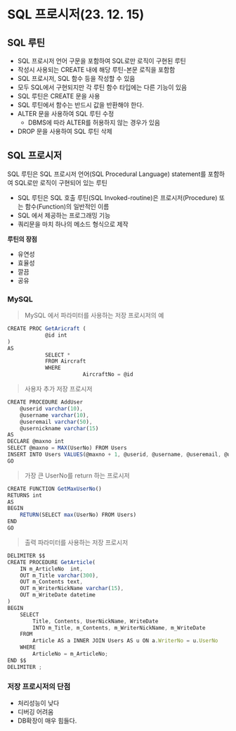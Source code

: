 # SQL 프로시저(23. 12. 15)

## SQL 루틴

- SQL 프로시저 언어 구문을 포함하여 SQL로만 로직이 구현된 루틴
- 작성시 사용되는 CREATE 내에 해당 루틴-본문 로직을 포함함
- SQL 프로시저, SQL 함수 등을 작성할 수 있음
- 모두 SQL에서 구현되지만 각 루틴 함수 타입에는 다른 기능이 있음
- SQL 루틴은 CREATE 문을 사용
- SQL 루틴에서 함수는 반드시 값을 반환해야 한다.
- ALTER 문을 사용하여 SQL 루틴 수정
    - DBMS에 따라 ALTER를 허용하지 않는 경우가 있음
- DROP 문을 사용하여 SQL 루틴 삭제

## SQL 프로시저

SQL 루틴은 SQL 프로시저 언어(SQL Procedural Language) statement를 포함하여 SQL로만 로직이 구현되어 있는 루틴

- SQL 루틴은 SQL 호출 루틴(SQL Invoked-routine)은 프로시저(Procedure) 또는 함수(Function)의 일반적인 이름
- SQL 에서 제공하는 프로그래밍 기능
- 쿼리문을 마치 하나의 메소드 형식으로 제작

**루틴의 장점**

- 유연성
- 효율성
- 깔끔
- 공유

### MySQL

> MySQL 에서 파라미터를 사용하는 저장 프로시저의 예
> 

```jsx
CREATE PROC GetAricraft (
			@id int
)
AS
			SELECT * 
			FROM Aircraft
			WHERE
						AircraftNo = @id
```

> 사용자 추가 저장 프로시저
> 

```jsx
CREATE PROCEDURE AddUser
	@userid	varchar(10),
	@username varchar(10),
	@useremail varchar(50),
	@usernickname varchar(15)
AS
DECLARE @maxno int
SELECT @maxno = MAX(UserNo) FROM Users
INSERT INTO Users VALUES(@maxno + 1, @userid, @username, @useremail, @usernickname)
GO
```

> 가장 큰 UserNo를 return 하는 프로시저
> 

```jsx
CREATE FUNCTION GetMaxUserNo()
RETURNS int
AS
BEGIN
	RETURN(SELECT max(UserNo) FROM Users)
END
GO
```

> 출력 파라미터를 사용하는 저장 프로시저
> 

```jsx
DELIMITER $$
CREATE PROCEDURE GetArticle(
	IN m_ArticleNo	int,
	OUT m_Title	varchar(300),
	OUT m_Contents text,
	OUT m_WriterNickName varchar(15),
	OUT m_WriteDate datetime
)
BEGIN
	SELECT
		Title, Contents, UserNickName, WriteDate
        INTO m_Title, m_Contents, m_WriterNickName, m_WriteDate
	FROM
		Article AS a INNER JOIN Users AS u ON a.WriterNo = u.UserNo
	WHERE
		ArticleNo = m_ArticleNo;
END $$
DELIMITER ;
```

### 저장 프로시저의 단점

- 처리성능이 낮다
- 디버깅 어려움
- DB확장이 매우 힘들다.
